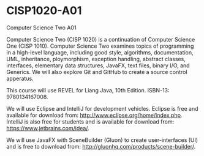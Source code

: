 # CISP1020-A01
Computer Science Two A01

Computer Science Two (CISP 1020) is a continuation of Computer Science One (CISP 1010). Computer Science Two examines topics of programming in a high-level language, including good style, algorithms, documentation, UML, inheritance, ploymorphism, exception handling, abstract classes, interfaces, elementary data structures, JavaFX, text files, binary I/O, and Generics. We will also explore Git and GitHub to create a source control apperatus.

This course will use REVEL for Liang Java, 10th Edition. ISBN-13: 9780134167008.

We will use Eclipse and IntelliJ for development vehicles. Eclipse is free and available for download from: http://www.eclipse.org/home/index.php. IntelliJ is also free for students and is available for download from: https://www.jetbrains.com/idea/.

We will use JavaFX with SceneBuilder (Gluon) to create user-interfaces (UI) and is free to download from: http://gluonhq.com/products/scene-builder/.
